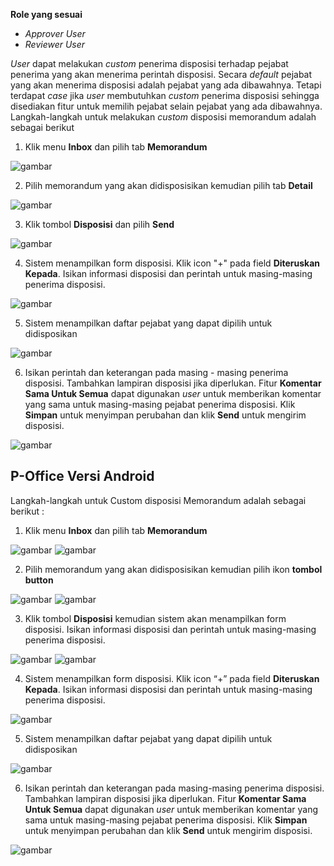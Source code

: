 **Role yang sesuai**

- *Approver User*
- *Reviewer User*


*User* dapat melakukan *custom* penerima disposisi terhadap pejabat penerima yang akan menerima perintah disposisi. Secara *default* pejabat yang akan menerima disposisi adalah pejabat yang ada dibawahnya. Tetapi terdapat *case* jika *user* membutuhkan *custom* penerima disposisi sehingga disediakan fitur untuk memilih pejabat selain pejabat yang ada dibawahnya. Langkah-langkah untuk melakukan *custom* disposisi memorandum adalah sebagai berikut

1. Klik menu **Inbox** dan pilih tab **Memorandum**

![gambar](SC_Memorandum/MM63.png)

2. Pilih memorandum yang akan didisposisikan kemudian pilih tab **Detail**

![gambar](SC_Memorandum/MM64.png)

3. Klik tombol **Disposisi** dan pilih **Send**

![gambar](SC_Memorandum/MM65.png)

4. Sistem menampilkan form disposisi. Klik icon "+" pada field **Diteruskan Kepada**. Isikan informasi disposisi dan perintah untuk masing-masing penerima disposisi.

![gambar](SC_Memorandum/MM66.png)

5. Sistem menampilkan daftar pejabat yang dapat dipilih untuk didisposikan

![gambar](SC_Memorandum/MM67.png)

6. Isikan perintah dan keterangan pada masing - masing penerima disposisi. Tambahkan lampiran disposisi jika diperlukan. Fitur **Komentar Sama Untuk Semua** dapat digunakan *user* untuk memberikan komentar yang sama untuk masing-masing pejabat penerima disposisi. Klik **Simpan** untuk menyimpan perubahan dan klik **Send** untuk mengirim disposisi.

![gambar](SC_Memorandum/MM68.png)


















## **P-Office Versi Android**

Langkah-langkah untuk Custom disposisi Memorandum adalah sebagai berikut :

1. Klik menu **Inbox** dan pilih tab **Memorandum**

![gambar](Memorandum/MM_Android/Customdisposisi/A01.jpg) ![gambar](Memorandum/MM_Android/Customdisposisi/A02.jpg)

2. Pilih memorandum yang akan didisposisikan kemudian pilih ikon **tombol button**

![gambar](Memorandum/MM_Android/Customdisposisi/A03.jpg) ![gambar](Memorandum/MM_Android/Customdisposisi/A04.jpg)

3. Klik tombol **Disposisi** kemudian sistem akan menampilkan form disposisi. Isikan informasi disposisi dan perintah untuk masing-masing penerima disposisi.

![gambar](Memorandum/MM_Android/Customdisposisi/A05.jpg) ![gambar](Memorandum/MM_Android/Customdisposisi/A06.jpg)

4. Sistem menampilkan form disposisi. Klik icon “+” pada field **Diteruskan Kepada**. Isikan informasi disposisi dan perintah untuk masing-masing penerima disposisi.

![gambar](Memorandum/MM_Android/Customdisposisi/A07.jpg)

5. Sistem menampilkan daftar pejabat yang dapat dipilih untuk didisposikan

![gambar](Memorandum/MM_Android/Customdisposisi/A08.jpg)

6. Isikan perintah dan keterangan pada masing-masing penerima disposisi. Tambahkan lampiran disposisi jika diperlukan. Fitur **Komentar Sama Untuk Semua** dapat digunakan _user_ untuk memberikan komentar yang sama untuk masing-masing pejabat penerima disposisi. Klik **Simpan** untuk menyimpan perubahan dan klik **Send** untuk mengirim disposisi.

![gambar](Memorandum/MM_Android/Customdisposisi/A09.jpg)